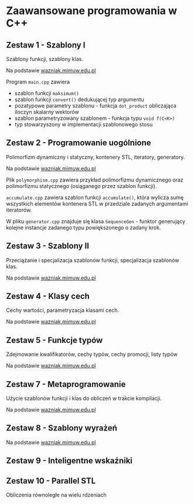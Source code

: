 # Zaawansowane programowania w C++

## Zestaw 1 - Szablony I

Szablony funkcji, szablony klas.

Na podstawie [wazniak.mimuw.edu.pl](http://wazniak.mimuw.edu.pl/index.php?title=Zaawansowane_CPP/Wykład_1:_Szablony_I)

Program `main.cpp` zawiera

- szablon funkcji `maksimum()`
- szablon funkcji `convert()` dedukującej typ argumentu
- pozatypowe parametry szablonu - funkcja `dot_product` obliczająca iloczyn skalarny wektorów
- szablon parametryzowany szablonem - funkcja typu `void f(C<K>)`
- typ stowarzyszony w implementacji szablonowego stosu

## Zestaw 2 - Programowanie uogólnione

Polimorfizm dynamiczny i statyczny, kontenery STL, iteratory, generatory.

Na podstawie [wazniak.mimuw.edu.pl](http://wazniak.mimuw.edu.pl/index.php?title=Zaawansowane_CPP/Wyk%C5%82ad_2:_Programowanie_uog%C3%B3lnione)

Plik `polymorphism.cpp` zawiera przykład polimorfizmu dynamicznego oraz polimorfizmu statycznego (osiąganego przez szablon funkcji).

`accumulate.cpp` zawiera szablon funkcji `accumulate()`, która wylicza sumę wszystkich elementów kontenera STL w przedziale zadanych argumentami iteratorów.

W pliku `generator.cpp` znajduje się klasa `SequenceGen` - funktor generujący kolejne instancje zadanego typu powiększonego o zadany krok.

## Zestaw 3 - Szablony II

Przeciążanie i specjalizacja szablonów funkcji, specjalizacja szablonów klas.

Na podstawie [wazniak.mimuw.edu.pl](http://wazniak.mimuw.edu.pl/index.php?title=Zaawansowane_CPP/Wyk%C5%82ad_3:_Szablony_II)

## Zestaw 4 - Klasy cech

Cechy wartości, parametryzacja klasami cech.

Na podstawie [wazniak.mimuw.edu.pl](http://wazniak.mimuw.edu.pl/index.php?title=Zaawansowane_CPP/Wyk%C5%82ad_5:_Klasy_cech)

## Zestaw 5 - Funkcje typów

Zdejmowanie kwalifikatorów, cechy typów, cechy promocji, listy typów

Na podstawie [wazniak.mimuw.edu.pl](http://wazniak.mimuw.edu.pl/index.php?title=Zaawansowane_CPP/Wyk%C5%82ad_6:_Funkcje_typ%C3%B3w_i_inne_sztuczki)

## Zestaw 7 - Metaprogramowanie

Użycie szablonów funkcji i klas do obliczeń w trakcie kompilacji.

Na podstawie [wazniak.mimuw.edu.pl](http://wazniak.mimuw.edu.pl/index.php?title=Zaawansowane_CPP/Wyk%C5%82ad_8:_Metaprogramowanie)

## Zestaw 8 - Szablony wyrażeń

Na podstawie [wazniak.mimuw.edu.pl](http://wazniak.mimuw.edu.pl/index.php?title=Zaawansowane_CPP/Wyk%C5%82ad_9:_Szablony_wyra%C5%BCe%C5%84)

## Zestaw 9 - Inteligentne wskaźniki

## Zestaw 10 - Parallel STL

Obliczenia równoległe na wielu rdzeniach
